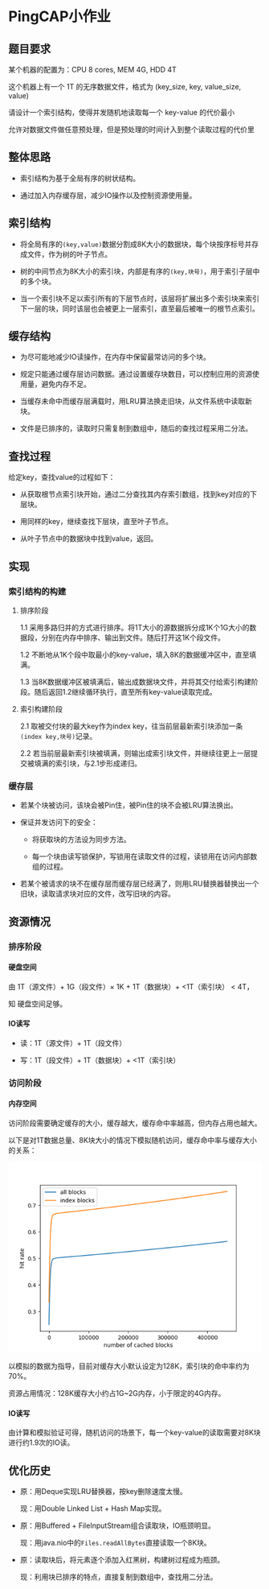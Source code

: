 # PingCAP小作业

## 题目要求

某个机器的配置为：CPU 8 cores, MEM 4G, HDD 4T

这个机器上有一个 1T 的无序数据文件，格式为 (key_size, key, value_size, value)

请设计一个索引结构，使得并发随机地读取每一个 key-value 的代价最小

允许对数据文件做任意预处理，但是预处理的时间计入到整个读取过程的代价里



## 整体思路

- 索引结构为基于全局有序的树状结构。

- 通过加入内存缓存层，减少IO操作以及控制资源使用量。



## 索引结构

- 将全局有序的`(key,value)`数据分割成8K大小的数据块，每个块按序标号并存成文件，作为树的叶子节点。

- 树的中间节点为8K大小的索引块，内部是有序的`(key,块号)`，用于索引子层中的多个块。

- 当一个索引块不足以索引所有的下层节点时，该层将扩展出多个索引块来索引下一层的块，同时该层也会被更上一层索引，直至最后被唯一的根节点索引。



## 缓存结构

- 为尽可能地减少IO读操作，在内存中保留最常访问的多个块。

- 规定只能通过缓存层访问数据。通过设置缓存块数目，可以控制应用的资源使用量，避免内存不足。

- 当缓存未命中而缓存层满载时，用LRU算法换走旧块，从文件系统中读取新块。

- 文件是已排序的，读取时只需复制到数组中，随后的查找过程采用二分法。



## 查找过程

给定key，查找value的过程如下：

- 从获取根节点索引块开始，通过二分查找其内存索引数组，找到key对应的下层块。

- 用同样的key，继续查找下层块，直至叶子节点。

- 从叶子节点中的数据块中找到value，返回。



## 实现

### 索引结构的构建

1. 排序阶段

   1.1 采用多路归并的方式进行排序。将1T大小的源数据拆分成1K个1G大小的数据段，分别在内存中排序、输出到文件。随后打开这1K个段文件。

   1.2 不断地从1K个段中取最小的key-value，填入8K的数据缓冲区中，直至填满。

   1.3 当8K数据缓冲区被填满后，输出成数据块文件，并将其交付给索引构建阶段。随后返回1.2继续循环执行，直至所有key-value读取完成。

2. 索引构建阶段

   2.1 取被交付块的最大key作为index key，往当前层最新索引块添加一条`(index key,块号)`记录。

   2.2 若当前层最新索引块被填满，则输出成索引块文件，并继续往更上一层提交被填满的索引块，与2.1步形成递归。



### 缓存层

- 若某个块被访问，该块会被Pin住，被Pin住的块不会被LRU算法换出。

- 保证并发访问下的安全：

  - 将获取块的方法设为同步方法。
  
  - 每一个块由读写锁保护，写锁用在读取文件的过程，读锁用在访问内部数组的过程。
  
- 若某个被请求的块不在缓存层而缓存层已经满了，则用LRU替换器替换出一个旧块，读取请求块对应的文件，改写旧块的内容。



## 资源情况

### 排序阶段

#### 硬盘空间

由 1T（源文件）+ 1G（段文件）× 1K + 1T（数据块）+ <1T（索引块） < 4T，

知 硬盘空间足够。



#### IO读写

- 读：1T（源文件）+ 1T（段文件）

- 写：1T（段文件）+ 1T（数据块）+ <1T（索引块）



### 访问阶段

#### 内存空间

访问阶段需要确定缓存的大小，缓存越大，缓存命中率越高，但内存占用也越大。

以下是对1T数据总量、8K块大小的情况下模拟随机访问，缓存命中率与缓存大小的关系：

![cache](./img/cache.png)

以模拟的数据为指导，目前对缓存大小默认设定为128K，索引块的命中率约为70%。

资源占用情况：128K缓存大小约占1G~2G内存，小于限定的4G内存。



#### IO读写

由计算和模拟验证可得，随机访问的场景下，每一个key-value的读取需要对8K块进行约1.9次的IO读。



## 优化历史

- 原：用Deque实现LRU替换器，按key删除速度太慢。

  现：用Double Linked List + Hash Map实现。

- 原：用Buffered + FileInputStream组合读取块，IO瓶颈明显。

  现：用java.nio中的`Files.readAllBytes`直接读取一个8K块。

- 原：读取块后，将元素逐个添加入红黑树，构建树过程成为瓶颈。

  现：利用块已排序的特点，直接复制到数组中，查找用二分法。